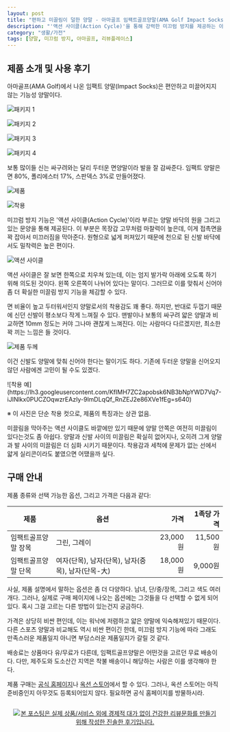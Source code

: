 ```yaml
---
layout: post
title: "편하고 미끌림이 덜한 양말 - 아마골프 임팩트골프양말(AMA Golf Impact Socks)"
description: "'액션 사이클(Action Cycle)'을 통해 강력한 미끄럼 방지를 제공하는 아마골프의 임팩트 양말을 신어봤다."
category: "생활/가전"
tags: [양말, 미끄럼 방지, 아마골프, 리뷰플레이스]
---
```


## 제품 소개 및 사용 후기

아마골프(AMA Golf)에서 나온 임팩트 양말(Impact Socks)은
편안하고 미끌어지지 않는 기능성 양말이다.

![패키지 1](https://lh3.googleusercontent.com/GLMDn1Dl9_4Y4KEnu4vhAMoF05OiQ5qxTRvBJdF8MktoEcgXRqlkZvqX4Rq1ZAvDYrrrO3DZSBV9gA=s640)

![패키지 2](https://lh3.googleusercontent.com/PulbTmZHxuimmxqP_bcE9if6pf4GxbUT8azUIhyOMWe0ZTQ_QYRjWvmFHWdlZd8Y5EiPWI1mbqTHSw=s640)

![패키지 3](https://lh3.googleusercontent.com/WQC5jqYlgcVTS4HudaMFC4atDJ37rmmzK7CCHPjFE9dbrETQ3FZviF5PKeJBYsrgaBka7ph0MrauGA=s640)

![패키지 4](https://lh3.googleusercontent.com/_9N96vL1zOYVSUClrBhjJpFiFH6oIGOl7-i2tvnxTq3qKjR4JiUxkIPD9YbJgkr25TbVBMkx7j7Vzg=s640)

보통 많이들 신는 싸구려와는 달리 두터운 면양말이라 발을 잘 감싸준다.
임팩트 양말은 면 80%, 폴리에스터 17%, 스판덱스 3%로 만들어졌다.

![제품](https://lh3.googleusercontent.com/WLLU87Rpg24_6pXpxRwTPNP0lEOoAEZ8dOzvr4rPHCvvoENyeKi7KJ_XKbcyY-Hkx2JMRHRAn_rKFg=s640)

![착용](https://lh3.googleusercontent.com/RCj4WaqXvJK-zyS3sbMDopx0Mcpi28Xo6MxLHYVHBhsX9OQvjalYKNY0UVNcUbLf9HwkNETxvJa4Qg=s640)

미끄럼 방지 기능은 '액션 사이클(Action Cycle)'이라 부르는
양말 바닥의 원을 그리고 있는 문양을 통해 제공된다.
이 부분은 목장갑 고무처럼 마찰력이 높은데,
이게 접촉면을 꽉 잡아서 미끄러짐을 막아준다.
원형으로 넓게 퍼져있기 때문에 천으로 된 신발 바닥에서도 밀착력은 높은 편이다.

![액션 사이클](https://lh3.googleusercontent.com/vYzDojXv8Koa0puW1igfz9IkTWNaOb75SO2u3brkXPeHnfR_0VPuhFLj0NhooUV-hNssGFUZqC7--w=s640)

액션 사이클은 잘 보면 한쪽으로 치우쳐 있는데,
이는 엄지 발가락 아래에 오도록 하기 위해 의도된 것이다.
왼쪽 오른쪽이 나뉘어 있다는 말이다.
그러므로 이를 맞춰서 신어야 좀 더 확실한 미끌림 방지 기능을 체감할 수 있다.

면 비율이 높고 두터워서인지 양말로서의 착용감도 꽤 좋다.
하지만, 반대로 두껍기 때문에 신던 신발이 평소보다 작게 느껴질 수 있다.
맨발이나 보통의 싸구려 얇은 양말과 비교하면
10mm 정도는 커야 그나마 괜찮게 느껴진다.
이는 사람마다 다르겠지만, 최소한 꽉 끼는 느낌은 들 것이다.

![제품 두께](https://lh3.googleusercontent.com/xVqoa8goCSbOsrV0iMwYxdjZy8OHOMXKAJ1XYq8RJ4Ghbdn3YAlaPxCRwl0hdk9Qm-bzzuqOf1KX6Q=s640)

이건 신발도 양말에 맞춰 신어야 한다는 말이기도 하다.
기존에 두터운 양말을 신어오지 않던 사람에겐 고민이 될 수도 있겠다.

<div class="mediablock" markdown="1">
![착용 예](https://lh3.googleusercontent.com/KfIMH7ZC2apobsk6NB3bNpYWD7Vq7-iJINlkx0PUCZOqwzrEAzIy-9lmDLqQf_RnZEJ2e86XVe1fEg=s640)
<p class="mediablock-caption">※ 이 사진은 단순 착용 컷으로, 제품의 특징과는 상관 없음.</p>
</div>

미끌림을 막아주는 액션 사이클도 바깥에만 있기 때문에
양말 안쪽은 여전히 미끌림이 있다는것도 좀 아쉽다.
양말과 신발 사이의 미끌림은 확실히 없어지나,
오히려 그게 양말과 발 사이의 미끌림은 더 심화 시키기 때문이다.
착용감과 세척에 문제가 없는 선에서 얇게 실리콘이라도 붙였으면 어땠을까 싶다.



## 구매 안내

제품 종류와 선택 가능한 옵션, 그리고 가격은 다음과 같다:

제품                | 옵션                                              | 가격     | 1족당 가격
--------------------|---------------------------------------------------|---------:|----------:
임팩트골프양말 장목 | 그린, 그레이                                      | 23,000원 |  11,500원
임팩트골프양말 단목 | 여자(단목), 남자(단목), 남자(중목), 남자(단목-大) | 18,000원 |   9,000원

사실, 제품 설명에서 말하는 옵션은 좀 더 다양하다.
남녀, 단/중/장목, 그리고 색도 여러개다.
그러나, 실제로 구매 페이지에 나오는 옵션에는 그것들을 다 선택할 수 없게 되어있다.
혹시 그걸 고르는 다른 방법이 있는건지 궁금하다.

가격은 상당히 비싼 편인데,
이는 워낙에 저렴하고 얇은 양말에 익숙해져있기 때문이다.
다른 스포츠 양말과 비교해도 역시 비싼 편이긴 한데,
미끄럼 방지 기능에 따라 그래도 만족스러운 제품일지
아니면 부담스러운 제품일지가 갈릴 것 같다.

배송료는 상품마다 유/무료가 다른데,
임팩트골프양말은 어떤것을 고르던 무료 배송이다.
다만, 제주도와 도소산간 지역은 착불 배송이니 해당하는 사람은 이를 생각해야 한다.

제품 구매는
[공식 홈페이지](http://www.amagolf.co.kr/shop/s)나
[옥션 스토어](http://stores.auction.co.kr/amagolfshop)에서 할 수 있다.
그러나, 옥션 스토어는 아직 준비중인지 아무것도 등록되어있지 않다.
필요하면 공식 홈페이지를 방물하시라.



<div style="text-align: center; padding: 1em;"><a href="http://reviewplace.co.kr/detail.php?number=9807" target="_blank"><img src="http://reviewplace.co.kr/blog_traffic.php?key=OTgwN3xyZXpub2E%3D" border="0" alt="본 포스팅은 실제 상품/서비스 외에 경제적 대가 없이 건강한 리뷰문화를 만들기 위해 작성한 진솔한 후기입니다."></a></div>
